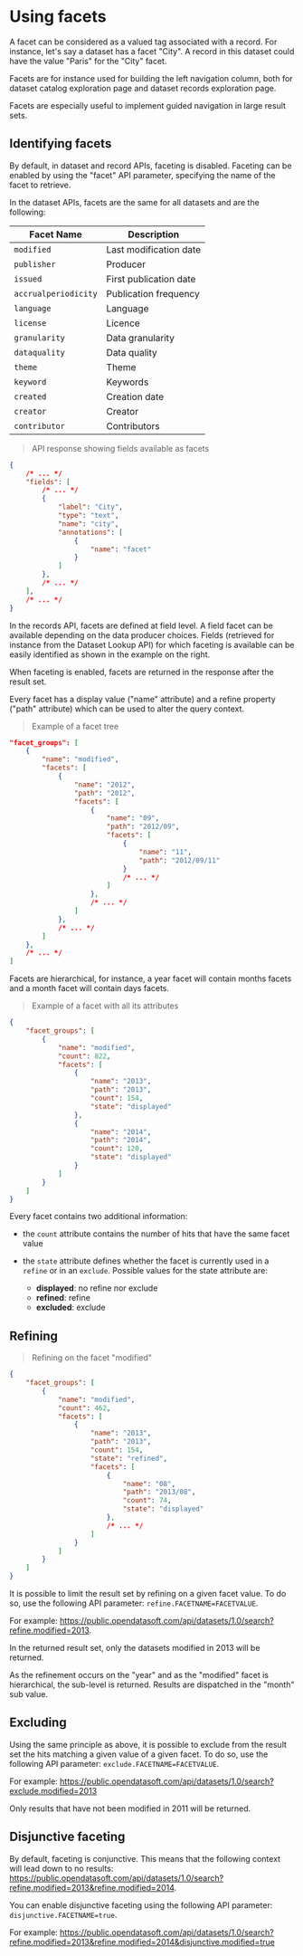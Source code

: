 # Using facets

A facet can be considered as a valued tag associated with a record. For instance, let's say a dataset has a facet
"City". A record in this dataset could have the value "Paris" for the "City" facet.

Facets are for instance used for building the left navigation column, both for dataset catalog exploration page and
dataset records exploration page.

Facets are especially useful to implement guided navigation in large result sets.

## Identifying facets

By default, in dataset and record APIs, faceting is disabled. Faceting can be enabled by using the "facet" API
parameter, specifying the name of the facet to retrieve.

In the dataset APIs, facets are the same for all datasets and are the following:

Facet Name           | Description
-------------------- | -----------
`modified`           | Last modification date
`publisher`          | Producer
`issued`             | First publication date
`accrualperiodicity` | Publication frequency
`language`           | Language
`license`            | Licence
`granularity`        | Data granularity
`dataquality`        | Data quality
`theme`              | Theme
`keyword`            | Keywords
`created`            | Creation date
`creator`            | Creator
`contributor`        | Contributors

> API response showing fields available as facets

```json
{
    /* ... */
    "fields": [
        /* ... */
        {
            "label": "City",
            "type": "text",
            "name": "city",
            "annotations": [
                {
                    "name": "facet"
                }
            ]
        },
        /* ... */
    ],
    /* ... */
}
```

In the records API, facets are defined at field level. A field facet can be available depending on the data producer
choices. Fields (retrieved for instance from the Dataset Lookup API) for which faceting is available can be easily
identified as shown in the example on the right.

When faceting is enabled, facets are returned in the response after the result set.

Every facet has a display value ("name" attribute) and a refine property ("path" attribute) which can be used to alter
the query context.

> Example of a facet tree

```json
"facet_groups": [
    {
        "name": "modified",
        "facets": [
            {
                "name": "2012",
                "path": "2012",
                "facets": [
                    {
                        "name": "09",
                        "path": "2012/09",
                        "facets": [
                            {
                                "name": "11",
                                "path": "2012/09/11"
                            }
                            /* ... */
                        ]
                    },
                    /* ... */
                ]
            },
            /* ... */
        ]
    },
    /* ... */
]
```

Facets are hierarchical, for instance, a year facet will contain months facets and a month facet will contain days
facets.

> Example of a facet with all its attributes

```json
{
    "facet_groups": [
        {
            "name": "modified",
            "count": 822,
            "facets": [
                {
                    "name": "2013",
                    "path": "2013",
                    "count": 154,
                    "state": "displayed"
                },
                {
                    "name": "2014",
                    "path": "2014",
                    "count": 120,
                    "state": "displayed"
                }
            ]
        }
    ]
}
```

Every facet contains two additional information:

* the `count` attribute contains the number of hits that have the same facet value
* the `state` attribute defines whether the facet is currently used in a `refine` or in an `exclude`. Possible values for
the state attribute are:

    * **displayed**: no refine nor exclude
    * **refined**: refine
    * **excluded**: exclude

## Refining

> Refining on the facet "modified"

```json
{
    "facet_groups": [
        {
            "name": "modified",
            "count": 462,
            "facets": [
                {
                    "name": "2013",
                    "path": "2013",
                    "count": 154,
                    "state": "refined",
                    "facets": [
                        {
                            "name": "08",
                            "path": "2013/08",
                            "count": 74,
                            "state": "displayed"
                        },
                        /* ... */
                    ]
                }
            ]
        }
    ]
}
```

It is possible to limit the result set by refining on a given facet value. To do so, use the following API parameter:
`refine.FACETNAME=FACETVALUE`.

For example: <https://public.opendatasoft.com/api/datasets/1.0/search?refine.modified=2013>.

In the returned result set, only the datasets modified in 2013 will be returned.

As the refinement occurs on the "year" and as the "modified" facet is hierarchical, the sub-level is returned. Results
are dispatched in the "month" sub value.

## Excluding

Using the same principle as above, it is possible to exclude from the result set the hits matching a given value of a
given facet. To do so, use the following API parameter: `exclude.FACETNAME=FACETVALUE`.

For example: <https://public.opendatasoft.com/api/datasets/1.0/search?exclude.modified=2013>

Only results that have not been modified in 2011 will be returned.

## Disjunctive faceting

By default, faceting is conjunctive. This means that the following context will lead down to no results:
<https://public.opendatasoft.com/api/datasets/1.0/search?refine.modified=2013&refine.modified=2014>.

You can enable disjunctive faceting using the following API parameter: `disjunctive.FACETNAME=true`.

For example:
<https://public.opendatasoft.com/api/datasets/1.0/search?refine.modified=2013&refine.modified=2014&disjunctive.modified=true>
